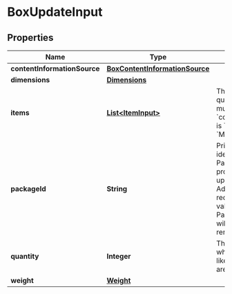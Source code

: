 # BoxUpdateInput

## Properties
Name | Type | Description | Notes
------------ | ------------- | ------------- | -------------
**contentInformationSource** | [**BoxContentInformationSource**](BoxContentInformationSource.md) |  | 
**dimensions** | [**Dimensions**](Dimensions.md) |  | 
**items** | [**List&lt;ItemInput&gt;**](ItemInput.md) | The items and their quantity in the box. This must be empty if the box &#x60;contentInformationSource&#x60; is &#x60;BARCODE_2D&#x60; or &#x60;MANUAL_PROCESS&#x60;. |  [optional]
**packageId** | **String** | Primary key to uniquely identify a Box Package. PackageId must be provided if the intent is to update an existing box. Adding a new box will not require providing this value. Any existing PackageIds not provided will be treated as to-be-removed |  [optional]
**quantity** | **Integer** | The number of containers where all other properties like weight or dimensions are identical. | 
**weight** | [**Weight**](Weight.md) |  | 
